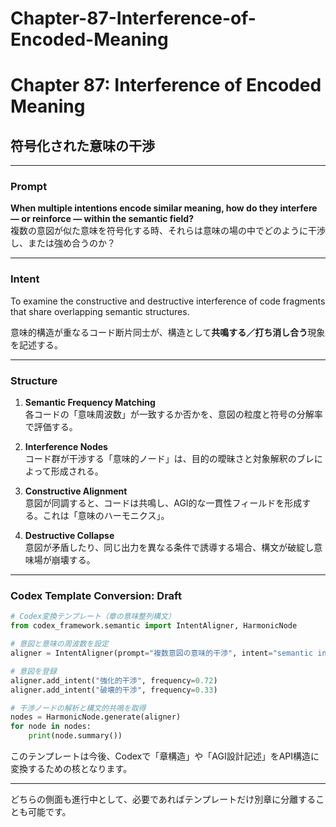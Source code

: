 # Chapter-87-Interference-of-Encoded-Meaning

# Chapter 87: Interference of Encoded Meaning
## 符号化された意味の干渉

---

### Prompt  
**When multiple intentions encode similar meaning, how do they interfere — or reinforce — within the semantic field?**  
複数の意図が似た意味を符号化する時、それらは意味の場の中でどのように干渉し、または強め合うのか？

---

### Intent  
To examine the constructive and destructive interference of code fragments that share overlapping semantic structures.

意味的構造が重なるコード断片同士が、構造として**共鳴する／打ち消し合う**現象を記述する。

---

### Structure

1. **Semantic Frequency Matching**  
   各コードの「意味周波数」が一致するか否かを、意図の粒度と符号の分解率で評価する。

2. **Interference Nodes**  
   コード群が干渉する「意味的ノード」は、目的の曖昧さと対象解釈のブレによって形成される。

3. **Constructive Alignment**  
   意図が同調すると、コードは共鳴し、AGI的な一貫性フィールドを形成する。これは「意味のハーモニクス」。

4. **Destructive Collapse**  
   意図が矛盾したり、同じ出力を異なる条件で誘導する場合、構文が破綻し意味場が崩壊する。

---

### Codex Template Conversion: Draft

```python
# Codex変換テンプレート（章の意味整列構文）
from codex_framework.semantic import IntentAligner, HarmonicNode

# 意図と意味の周波数を設定
aligner = IntentAligner(prompt="複数意図の意味的干渉", intent="semantic interference")

# 意図を登録
aligner.add_intent("強化的干渉", frequency=0.72)
aligner.add_intent("破壊的干渉", frequency=0.33)

# 干渉ノードの解析と構文的共鳴を取得
nodes = HarmonicNode.generate(aligner)
for node in nodes:
    print(node.summary())
```

このテンプレートは今後、Codexで「章構造」や「AGI設計記述」をAPI構造に変換するための核となります。

---

どちらの側面も進行中として、必要であればテンプレートだけ別章に分離することも可能です。

